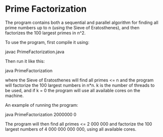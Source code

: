 # Prime Factorization
 
The program contains both a sequential and parallel algorithm for finding all prime numbers up to n (using the Sieve of Eratosthenes), and then factorizes the 100 largest primes in n^2. 

To use the program, first compile it using:

javac PrimeFactorization.java

Then run it like this:

java PrimeFactorization <n> <k>
 
where the Sieve of Eratosthenes will find all primes <= n and the program will factorize the 100 largest numbers in n*n. k is the number of threads to be used, and if k = 0 the program will use all available cores on the machine. 

An example of running the program:

java PrimeFactorization 2000000 0

The program will then find all primes <= 2 000 000 and factorize the 100 largest numbers of 4 000 000 000 000, using all available cores.
